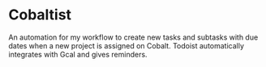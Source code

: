# Cobaltist

An automation for my workflow to create new tasks and subtasks with due dates when a new project is assigned on Cobalt. Todoist automatically integrates with Gcal and gives reminders. 
